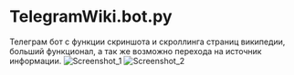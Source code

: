 # TelegramWiki.bot.py
Телеграм бот с функции скриншота и скроллинга страниц википедии, больший функционал, а так же возможно перехода на источник информации.
![Screenshot_1](https://user-images.githubusercontent.com/124584927/220329927-1977a159-2b9c-4621-8f0b-e2bf3f537a48.png)
![Screenshot_2](https://user-images.githubusercontent.com/124584927/220329933-eb038c0c-ebc5-451a-a442-5bba37874786.png)
